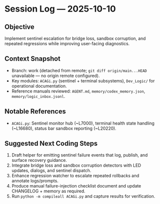 # Session Log — 2025-10-10

## Objective
Implement sentinel escalation for bridge loss, sandbox corruption, and repeated regressions while improving user-facing diagnostics.

## Context Snapshot
- Branch: work (detached from remote; `git diff origin/main...HEAD` unavailable — no origin remote configured).
- Key modules: `ACAGi.py` (sentinel + terminal subsystems), `Dev_Logic/` for operational documentation.
- Reference manuals reviewed: `AGENT.md`, `memory/codex_memory.json`, `memory/logic_inbox.jsonl`.

## Notable References
- `ACAGi.py`: Sentinel monitor hub (~L7000), terminal health state handling (~L16680), status bar sandbox reporting (~L20220).

## Suggested Next Coding Steps
1. Draft helper for emitting sentinel failure events that log, publish, and surface recovery guidance.
2. Integrate bridge loss and sandbox corruption detectors with LED updates, dialogs, and sentinel dispatch.
3. Enhance regression watcher to escalate repeated rollbacks and annotate logs/prompts.
4. Produce manual failure-injection checklist document and update CHANGELOG + memory as required.
5. Run `python -m compileall ACAGi.py` and capture results for verification.
